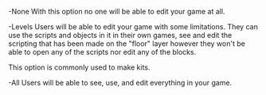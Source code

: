 -None
With this option no one will be able to edit your game at all.

-Levels
Users will be able to edit your game with some limitations.
They can use the scripts and objects in it in their own games, see and edit the scripting that has been made on the "floor" layer however they won't be able to open any of the scripts nor edit any of the blocks. 

This option is commonly used to make kits. 

-All
Users will be able to see, use, and edit everything in your game.